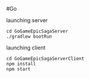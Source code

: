 #Go


launching server
```
cd GoGameEpicSagaServer
./gradlew bootRun
```

launching client
```
cd GoGameEpicSagaServerClient
npm install 
npm start
``` 

